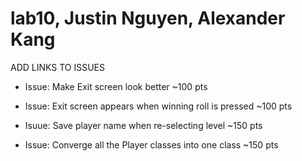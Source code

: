 # lab10, Justin Nguyen, Alexander Kang
ADD LINKS TO ISSUES
* Issue: Make Exit screen look better ~100 pts

* Issue: Exit screen appears when winning roll is pressed ~100 pts

* Isuue: Save player name when re-selecting level ~150 pts

* Issue: Converge all the Player classes into one class ~150 pts